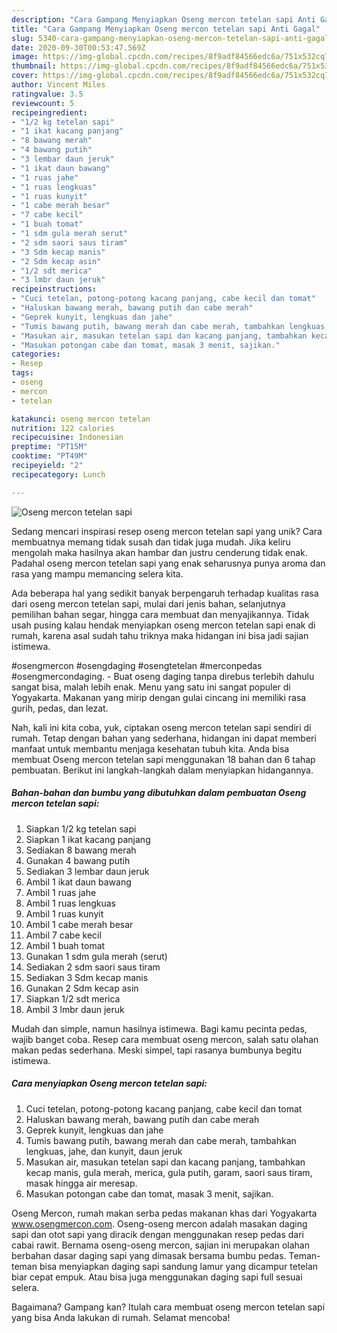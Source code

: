 ```yaml
---
description: "Cara Gampang Menyiapkan Oseng mercon tetelan sapi Anti Gagal"
title: "Cara Gampang Menyiapkan Oseng mercon tetelan sapi Anti Gagal"
slug: 5340-cara-gampang-menyiapkan-oseng-mercon-tetelan-sapi-anti-gagal
date: 2020-09-30T00:53:47.569Z
image: https://img-global.cpcdn.com/recipes/8f9adf84566edc6a/751x532cq70/oseng-mercon-tetelan-sapi-foto-resep-utama.jpg
thumbnail: https://img-global.cpcdn.com/recipes/8f9adf84566edc6a/751x532cq70/oseng-mercon-tetelan-sapi-foto-resep-utama.jpg
cover: https://img-global.cpcdn.com/recipes/8f9adf84566edc6a/751x532cq70/oseng-mercon-tetelan-sapi-foto-resep-utama.jpg
author: Vincent Miles
ratingvalue: 3.5
reviewcount: 5
recipeingredient:
- "1/2 kg tetelan sapi"
- "1 ikat kacang panjang"
- "8 bawang merah"
- "4 bawang putih"
- "3 lembar daun jeruk"
- "1 ikat daun bawang"
- "1 ruas jahe"
- "1 ruas lengkuas"
- "1 ruas kunyit"
- "1 cabe merah besar"
- "7 cabe kecil"
- "1 buah tomat"
- "1 sdm gula merah serut"
- "2 sdm saori saus tiram"
- "3 Sdm kecap manis"
- "2 Sdm kecap asin"
- "1/2 sdt merica"
- "3 lmbr daun jeruk"
recipeinstructions:
- "Cuci tetelan, potong-potong kacang panjang, cabe kecil dan tomat"
- "Haluskan bawang merah, bawang putih dan cabe merah"
- "Geprek kunyit, lengkuas dan jahe"
- "Tumis bawang putih, bawang merah dan cabe merah, tambahkan lengkuas, jahe, dan kunyit, daun jeruk"
- "Masukan air, masukan tetelan sapi dan kacang panjang, tambahkan kecap manis, gula merah, merica, gula putih, garam, saori saus tiram, masak hingga air meresap."
- "Masukan potongan cabe dan tomat, masak 3 menit, sajikan."
categories:
- Resep
tags:
- oseng
- mercon
- tetelan

katakunci: oseng mercon tetelan 
nutrition: 122 calories
recipecuisine: Indonesian
preptime: "PT15M"
cooktime: "PT49M"
recipeyield: "2"
recipecategory: Lunch

---
```



![Oseng mercon tetelan sapi](https://img-global.cpcdn.com/recipes/8f9adf84566edc6a/751x532cq70/oseng-mercon-tetelan-sapi-foto-resep-utama.jpg)

Sedang mencari inspirasi resep oseng mercon tetelan sapi yang unik? Cara membuatnya memang tidak susah dan tidak juga mudah. Jika keliru mengolah maka hasilnya akan hambar dan justru cenderung tidak enak. Padahal oseng mercon tetelan sapi yang enak seharusnya punya aroma dan rasa yang mampu memancing selera kita.

Ada beberapa hal yang sedikit banyak berpengaruh terhadap kualitas rasa dari oseng mercon tetelan sapi, mulai dari jenis bahan, selanjutnya pemilihan bahan segar, hingga cara membuat dan menyajikannya. Tidak usah pusing kalau hendak menyiapkan oseng mercon tetelan sapi enak di rumah, karena asal sudah tahu triknya maka hidangan ini bisa jadi sajian istimewa.

#osengmercon #osengdaging #osengtetelan #merconpedas #osengmercondaging. - Buat oseng daging tanpa direbus terlebih dahulu sangat bisa, malah lebih enak. Menu yang satu ini sangat populer di Yogyakarta. Makanan yang mirip dengan gulai cincang ini memiliki rasa gurih, pedas, dan lezat.


Nah, kali ini kita coba, yuk, ciptakan oseng mercon tetelan sapi sendiri di rumah. Tetap dengan bahan yang sederhana, hidangan ini dapat memberi manfaat untuk membantu menjaga kesehatan tubuh kita. Anda bisa membuat Oseng mercon tetelan sapi menggunakan 18 bahan dan 6 tahap pembuatan. Berikut ini langkah-langkah dalam menyiapkan hidangannya.

<!--inarticleads1-->

##### Bahan-bahan dan bumbu yang dibutuhkan dalam pembuatan Oseng mercon tetelan sapi:

1. Siapkan 1/2 kg tetelan sapi
1. Siapkan 1 ikat kacang panjang
1. Sediakan 8 bawang merah
1. Gunakan 4 bawang putih
1. Sediakan 3 lembar daun jeruk
1. Ambil 1 ikat daun bawang
1. Ambil 1 ruas jahe
1. Ambil 1 ruas lengkuas
1. Ambil 1 ruas kunyit
1. Ambil 1 cabe merah besar
1. Ambil 7 cabe kecil
1. Ambil 1 buah tomat
1. Gunakan 1 sdm gula merah (serut)
1. Sediakan 2 sdm saori saus tiram
1. Sediakan 3 Sdm kecap manis
1. Gunakan 2 Sdm kecap asin
1. Siapkan 1/2 sdt merica
1. Ambil 3 lmbr daun jeruk


Mudah dan simple, namun hasilnya istimewa. Bagi kamu pecinta pedas, wajib banget coba. Resep cara membuat oseng mercon, salah satu olahan makan pedas sederhana. Meski simpel, tapi rasanya bumbunya begitu istimewa. 

<!--inarticleads2-->

##### Cara menyiapkan Oseng mercon tetelan sapi:

1. Cuci tetelan, potong-potong kacang panjang, cabe kecil dan tomat
1. Haluskan bawang merah, bawang putih dan cabe merah
1. Geprek kunyit, lengkuas dan jahe
1. Tumis bawang putih, bawang merah dan cabe merah, tambahkan lengkuas, jahe, dan kunyit, daun jeruk
1. Masukan air, masukan tetelan sapi dan kacang panjang, tambahkan kecap manis, gula merah, merica, gula putih, garam, saori saus tiram, masak hingga air meresap.
1. Masukan potongan cabe dan tomat, masak 3 menit, sajikan.


Oseng Mercon, rumah makan serba pedas makanan khas dari Yogyakarta www.osengmercon.com. Oseng-oseng mercon adalah masakan daging sapi dan otot sapi yang diracik dengan menggunakan resep pedas dari cabai rawit. Bernama oseng-oseng mercon, sajian ini merupakan olahan berbahan dasar daging sapi yang dimasak bersama bumbu pedas. Teman-teman bisa menyiapkan daging sapi sandung lamur yang dicampur tetelan biar cepat empuk. Atau bisa juga menggunakan daging sapi full sesuai selera. 

Bagaimana? Gampang kan? Itulah cara membuat oseng mercon tetelan sapi yang bisa Anda lakukan di rumah. Selamat mencoba!

